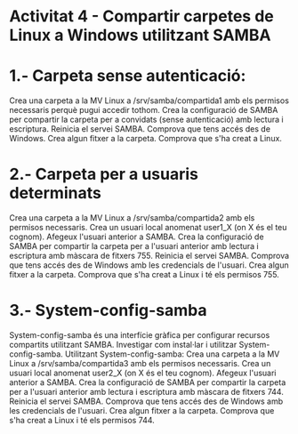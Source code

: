 # Activitat 4 - Compartir carpetes de Linux a Windows utilitzant SAMBA

# 1.- Carpeta sense autenticació:

Crea una carpeta a la MV Linux a /srv/samba/compartida1 amb els permisos necessaris perquè pugui accedir tothom.
Crea la configuració de SAMBA per compartir la carpeta per a convidats (sense autenticació) amb lectura i escriptura.
Reinicia el servei SAMBA.
Comprova que tens accés des de Windows.
Crea algun fitxer a la carpeta.
Comprova que s'ha creat a Linux.

# 2.- Carpeta per a usuaris determinats

Crea una carpeta a la MV Linux a /srv/samba/compartida2 amb els permisos necessaris.
Crea un usuari local anomenat user1_X (on X és el teu cognom).
Afegeux l'usuari anterior a SAMBA.
Crea la configuració de SAMBA per compartir la carpeta per a l'usuari anterior amb lectura i escriptura amb màscara de fitxers 755.
Reinicia el servei SAMBA.
Comprova que tens accés des de Windows amb les credencials de l'usuari.
Crea algun fitxer a la carpeta.
Comprova que s'ha creat a Linux i té els permisos 755.

# 3.- System-config-samba

System-config-samba és una interfície gràfica per configurar recursos compartits utilitzant SAMBA. 
Investigar com instal·lar i utilitzar System-config-samba.
Utilitzant System-config-samba:
Crea una carpeta a la MV Linux a /srv/samba/compartida3 amb els permisos necessaris.
Crea un usuari local anomenat user2_X (on X és el teu cognom).
Afegeux l'usuari anterior a SAMBA.
Crea la configuració de SAMBA per compartir la carpeta per a l'usuari anterior amb lectura i escriptura amb màscara de fitxers 744.
Reinicia el servei SAMBA.
Comprova que tens accés des de Windows amb les credencials de l'usuari.
Crea algun fitxer a la carpeta.
Comprova que s'ha creat a Linux i té els permisos 744.

